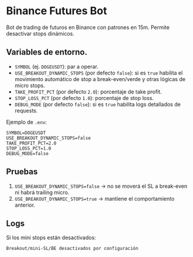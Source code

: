 # Binance Futures Bot

Bot de trading de futuros en Binance con patrones en 15m. Permite desactivar stops dinámicos.

## Variables de entorno.

- `SYMBOL` (ej. `DOGEUSDT`): par a operar.
- `USE_BREAKOUT_DYNAMIC_STOPS` (por defecto `false`): si es `true` habilita el movimiento automático de stop a break-even/verde y otras lógicas de micro stops.
- `TAKE_PROFIT_PCT` (por defecto `2.0`): porcentaje de take profit.
- `STOP_LOSS_PCT` (por defecto `1.0`): porcentaje de stop loss.
- `DEBUG_MODE` (por defecto `false`): si es `true` habilita logs detallados de requests.

Ejemplo de `.env`:

```
SYMBOL=DOGEUSDT
USE_BREAKOUT_DYNAMIC_STOPS=false
TAKE_PROFIT_PCT=2.0
STOP_LOSS_PCT=1.0
DEBUG_MODE=false
```

## Pruebas

1. `USE_BREAKOUT_DYNAMIC_STOPS=false` → no se moverá el SL a break-even ni habrá trailing micro.
2. `USE_BREAKOUT_DYNAMIC_STOPS=true` → mantiene el comportamiento anterior.

## Logs

Si los mini stops están desactivados:

```
Breakout/mini-SL/BE desactivados por configuración
```

